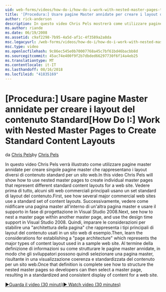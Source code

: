 ```yaml
---
uid: web-forms/videos/how-do-i/how-do-i-work-with-nested-master-pages-to-create-standard-content-layouts
title: '[Procedura:] Usare pagine Master annidate per creare i layout del contenuto Standard | Microsoft Docs'
author: rick-anderson
description: In questo video Chris Pels mostrerà come utilizzare pagine master annidate per creare singole pagine master che rappresentano i layout diversi di contenuto standard per un w...
ms.author: riande
ms.date: 06/19/2008
ms.assetid: c9af2298-7b95-4a5d-af1c-4f3589a2a8da
msc.legacyurl: /web-forms/videos/how-do-i/how-do-i-work-with-nested-master-pages-to-create-standard-content-layouts
msc.type: video
ms.openlocfilehash: 9c86ec545e0b70007768a45c7bf61bd46bacbb8d
ms.sourcegitcommit: 45ac74e400f9f2b7dbded66297730f6f14a4eb25
ms.translationtype: MT
ms.contentlocale: it-IT
ms.lasthandoff: 08/16/2018
ms.locfileid: "41835169"
---
```

<a name="how-do-i-work-with-nested-master-pages-to-create-standard-content-layouts"></a><span data-ttu-id="6e850-103">[Procedura:] Usare pagine Master annidate per creare i layout del contenuto Standard</span><span class="sxs-lookup"><span data-stu-id="6e850-103">[How Do I:] Work with Nested Master Pages to Create Standard Content Layouts</span></span>
====================
<span data-ttu-id="6e850-104">da [Chris Pels](https://twitter.com/chrispels)</span><span class="sxs-lookup"><span data-stu-id="6e850-104">by [Chris Pels](https://twitter.com/chrispels)</span></span>

<span data-ttu-id="6e850-105">In questo video Chris Pels verrà illustrato come utilizzare pagine master annidate per creare singole pagine master che rappresentano i layout diversi di contenuto standard per un sito web.</span><span class="sxs-lookup"><span data-stu-id="6e850-105">In this video Chris Pels will show how to use nested master pages to create individual master pages that represent different standard content layouts for a web site.</span></span> <span data-ttu-id="6e850-106">Vedere prima di tutto, alcuni siti web commerciali principali usano un set standard di layout del contenuto.</span><span class="sxs-lookup"><span data-stu-id="6e850-106">First, see how several major commercial web sites use a standard set of content layouts.</span></span> <span data-ttu-id="6e850-107">Successivamente, vedere come nidificare una pagina master all'interno di un'altra pagina master e usare il supporto in fase di progettazione in Visual Studio 2008.</span><span class="sxs-lookup"><span data-stu-id="6e850-107">Next, see how to nest a master page within another master page, and use the design time support in Visual Studio 2008.</span></span> <span data-ttu-id="6e850-108">Quindi, imparare le considerazioni per stabilire una "architettura della pagina" che rappresenta i tipi principali di layout del contenuto usati in un sito web di esempio.</span><span class="sxs-lookup"><span data-stu-id="6e850-108">Then, learn the considerations for establishing a "page architecture" which represents the major types of content layout used in a sample web site.</span></span> <span data-ttu-id="6e850-109">Al termine della definizione di informazioni su come strutturare le pagine master annidate, in modo che gli sviluppatori possono quindi selezionare una pagina master, risultante in una visualizzazione coerenza e standardizzata del contenuto per un sito web.</span><span class="sxs-lookup"><span data-stu-id="6e850-109">Once that definition is complete see how to structure the nested master pages so developers can then select a master page, resulting in a standardized and consistent display of content for a web site.</span></span>

[<span data-ttu-id="6e850-110">&#9654;Guarda il video (30 minuti)</span><span class="sxs-lookup"><span data-stu-id="6e850-110">&#9654; Watch video (30 minutes)</span></span>](https://channel9.msdn.com/Blogs/ASP-NET-Site-Videos/how-do-i-work-with-nested-master-pages-to-create-standard-content-layouts)
